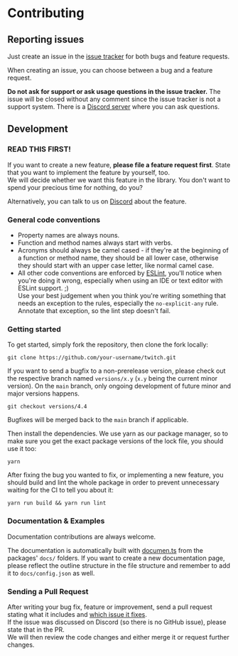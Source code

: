 # Contributing

## Reporting issues

Just create an issue in the [issue tracker](https://github.com/d-fischer/twitch/issues) for both bugs and feature requests.

When creating an issue, you can choose between a bug and a feature request.

**Do not ask for support or ask usage questions in the issue tracker.**
The issue will be closed without any comment since the issue tracker is not a support system.
There is a [Discord server](https://discord.gg/b9ZqMfz) where you can ask questions.

## Development

### READ THIS FIRST!

If you want to create a new feature, **please file a feature request first**. State that you want to implement the feature by yourself, too.  
We will decide whether we want this feature in the library. You don't want to spend your precious time for nothing, do you?

Alternatively, you can talk to us on [Discord](https://discord.gg/b9ZqMfz) about the feature.

### General code conventions

- Property names are always nouns.
- Function and method names always start with verbs.
- Acronyms should always be camel cased - if they're at the beginning of a function or method name, they should be all lower case, otherwise they should start with an upper case letter, like normal camel case.
- All other code conventions are enforced by [ESLint](https://github.com/eslint/eslint), you'll notice when you're doing it wrong,
  especially when using an IDE or text editor with ESLint support. ;)  
  Use your best judgement when you think you're writing something that needs an exception to the rules, especially the `no-explicit-any` rule. Annotate that exception, so the lint step doesn't fail.

### Getting started

To get started, simply fork the repository, then clone the fork locally:

	git clone https://github.com/your-username/twitch.git
	
If you want to send a bugfix to a non-prerelease version, please check out the respective branch named `versions/x.y` (`x.y` being the current minor version).
On the `main` branch, only ongoing development of future minor and major versions happens.

    git checkout versions/4.4

Bugfixes will be merged back to the `main` branch if applicable.

Then install the dependencies. We use yarn as our package manager, so to make sure you get the exact package versions of the lock file, you should use it too:

	yarn

After fixing the bug you wanted to fix, or implementing a new feature, you should build and lint the whole package in order to prevent unnecessary waiting for the CI to tell you about it:

	yarn run build && yarn run lint

### Documentation & Examples

Documentation contributions are always welcome.

The documentation is automatically built with [documen.ts](https://github.com/d-fischer/documen.ts) from the packages' `docs/` folders.
If you want to create a new documentation page, please reflect the outline structure in the file structure and remember to add it to `docs/config.json` as well.

### Sending a Pull Request

After writing your bug fix, feature or improvement, send a pull request stating what it includes
and [which issue it fixes](https://help.github.com/articles/closing-issues-using-keywords/).  
If the issue was discussed on Discord (so there is no GitHub issue), please state that in the PR.  
We will then review the code changes and either merge it or request further changes.
